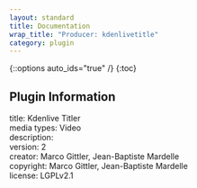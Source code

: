 ```yaml
---
layout: standard
title: Documentation
wrap_title: "Producer: kdenlivetitle"
category: plugin
---
```

{::options auto_ids="true" /}
{:toc}

## Plugin Information

title: Kdenlive Titler  
media types:
Video  
description:   
version: 2  
creator: Marco Gittler, Jean-Baptiste Mardelle  
copyright: Marco Gittler, Jean-Baptiste Mardelle  
license: LGPLv2.1  
